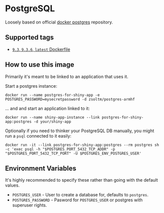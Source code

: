 PostgreSQL
==========

Loosely based on official [docker postgres](https://registry.hub.docker.com/_/postgres/) repository.

## Supported tags

+ [`9.3`, `9.3.6`, `latest` Dockerfile](https://github.com/zsoltm/docker/blob/postgresql/armhf/base/postgresql/Dockerfile)

## How to use this image

Primarily it's meant to be linked to an application that uses it.

Start a postgres instance:

    docker run --name postgres-for-shiny-app -e POSTGRES_PASSWORD=mysecretpassword -d zsoltm/postgres-armhf

... and and start an application linked to it:

    docker run --name shiny-app-instance --link postgres-for-shiny-app:postgres -d your/shiny-app

Optionally if you need to thinker your PostgreSQL DB manually, you might run a `psql` connected to it easily:

    docker run -it --link postgres-for-shiny-app:postgres --rm postgres sh -c 'exec psql -h "$POSTGRES_PORT_5432_TCP_ADDR" -p "$POSTGRES_PORT_5432_TCP_PORT" -U $POSTGRES_ENV_POSTGRES_USER'

## Environment Variables

It's highly recommended to specify these rather than going with the default values.

+ `POSTGRES_USER` - User to create a database for, defaults to `postgres`.
+ `POSTGRES_PASSWORD` - Pasword for `POSTGRES_USER` or postgres with superuser rights.
